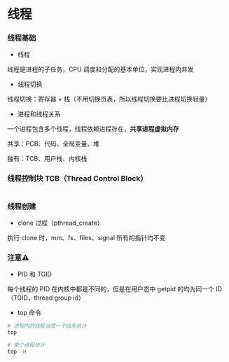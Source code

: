 # 线程


### 线程基础

* 线程

线程是进程的子任务，CPU 调度和分配的基本单位，实现进程内并发


* 线程切换

线程切换：寄存器 + 栈（不用切换页表，所以线程切换要比进程切换轻量）


* 进程和线程关系

一个进程包含多个线程，线程依赖进程存在，**共享进程虚拟内存**

共享：PCB、代码、全局变量、堆

独有：TCB、用户栈、内核栈


### 线程控制块 TCB（Thread Control Block）

```c

```


### 线程创建

* clone 过程（pthread_create）

执行 clone 时，mm、fs、files、signal 所有的指针均不变


### 注意⚠️

* PID 和 TGID

每个线程的 PID 在内核中都是不同的，但是在用户态中 getpid 的均为同一个 ID（TGID，thread group id）


* top 命令

```bash
# 进程内的线程当成一个组来统计
top

# 单个线程统计
top -H
```
